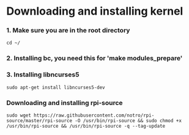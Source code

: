 # Downloading and installing kernel #
### 1. Make sure you are in the root directory ###
	cd ~/
### 2. Installing bc, you need this for 'make modules_prepare' ###
### 3. Installing libncurses5 ###
	sudo apt-get install libncurses5-dev
### Downloading and installing rpi-source ###
	sudo wget https://raw.githubusercontent.com/notro/rpi-source/master/rpi-source -O /usr/bin/rpi-source && sudo chmod +x /usr/bin/rpi-source && /usr/bin/rpi-source -q --tag-update



